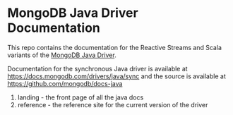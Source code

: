# MongoDB Java Driver Documentation

This repo contains the documentation for the Reactive Streams and Scala variants of the
[MongoDB Java Driver](https://github.com/mongodb/mongo-java-driver).

Documentation for the synchronous Java driver is available at
https://docs.mongodb.com/drivers/java/sync and the source is available at
https://github.com/mongodb/docs-java

 1. landing - the front page of all the java docs
 2. reference - the reference site for the current version of the driver

